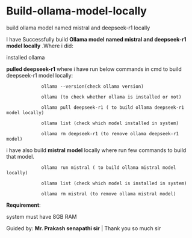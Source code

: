 # Build-ollama-model-locally
build ollama model named mistral and deepseek-r1 locally

I have Successfully build **Ollama model named mistral and deepseek-r1 model locally** .Where i did:

installed ollama 

**pulled deepseek-r1** where i have run below commands in cmd to build deepseek-r1 model locally:

                 ollama --version(check ollama version)
								 
                 ollama (to check whether ollama is installed or not)
								 
                 ollama pull deepseek-r1 ( to build ollama deepseek-r1 model locally)
								 
                 ollama list (check which model installed in system)
								 
                 ollama rm deepseek-r1 (to remove ollama deepseek-r1 model)
                 
i have also build **mistral model** locally  where run few commands  to build that model.

                 ollama run mistral ( to build ollama mistral model locally)
								 
                 ollama list (check which model is installed in system)
								 
                 ollama rm mistral (to remove ollama mistral model)

**Requirement**:

system must have 8GB RAM

Guided by: **Mr. Prakash senapathi sir** | Thank you so much sir 
